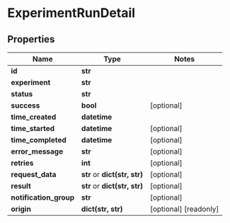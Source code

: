 # ExperimentRunDetail

## Properties
| Name                   | Type                          | Notes                 |
|------------------------|-------------------------------|-----------------------|
| **id**                 | **str**                       |                       |
| **experiment**         | **str**                       |                       |
| **status**             | **str**                       |                       |
| **success**            | **bool**                      | [optional]            |
| **time_created**       | **datetime**                  |                       |
| **time_started**       | **datetime**                  | [optional]            |
| **time_completed**     | **datetime**                  | [optional]            |
| **error_message**      | **str**                       | [optional]            |
| **retries**            | **int**                       | [optional]            |
| **request_data**       | **str** or **dict(str, str)** | [optional]            |
| **result**             | **str** or **dict(str, str)** | [optional]            |
| **notification_group** | **str**                       | [optional]            |
| **origin**             | **dict(str, str)**            | [optional] [readonly] |
